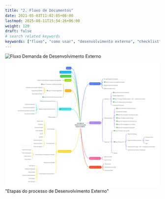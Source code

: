 ```yaml
---
title: "2. Fluxo de Documentos"
date: 2021-05-03T11:02:05+06:00
lastmod: 2025-08-11T15:54:26+06:00
weight: 120
draft: false
# search related keywords
keywords: ["fluxo", "como usar", "desenvolvimento externo", "checklist", "abertura"]
---
```

![Fluxo Demanda de Desenvolvimento Externo](fluxo_demanda_pregao_contrato_OS.png "Etapas do processo de Desenvolvimento Externo")

![2. Fluxo de Documentos](MindViewFluxo.png)"Etapas do processo de Desenvolvimento Externo"